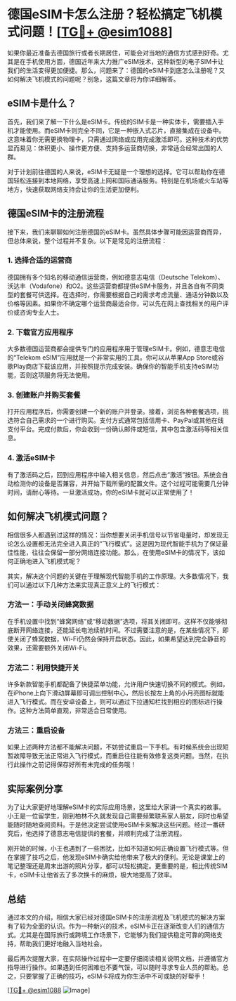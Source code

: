 # 德国eSIM卡怎么注册？轻松搞定飞机模式问题！[[TG💪+ @esim1088](https://t.me/s/esim1088)]

如果你最近准备去德国旅行或者长期居住，可能会对当地的通信方式感到好奇。尤其是在手机使用方面，德国近年来大力推广eSIM技术，这种新型的电子SIM卡让我们的生活变得更加便捷。那么，问题来了：德国的eSIM卡到底怎么注册呢？又如何解决飞机模式的问题呢？别急，这篇文章将为你详细解答。

## eSIM卡是什么？

首先，我们来了解一下什么是eSIM卡。传统的SIM卡是一种实体卡，需要插入手机才能使用。而eSIM卡则完全不同，它是一种嵌入式芯片，直接集成在设备中。这意味着你无需更换物理卡，只需通过网络或应用完成激活即可。这种技术的优势显而易见：体积更小、操作更方便、支持多运营商切换，非常适合经常出国的人群。

对于计划前往德国的人来说，eSIM卡无疑是一个理想的选择。它可以帮助你在德国轻松连接到本地网络，享受高速上网和国际通话服务。特别是在机场或火车站等地方，快速获取网络支持会让你的生活更加便利。

## 德国eSIM卡的注册流程

接下来，我们来聊聊如何注册德国的eSIM卡。虽然具体步骤可能因运营商而异，但总体来说，整个过程并不复杂。以下是常见的注册流程：

### 1. 选择合适的运营商

德国拥有多个知名的移动通信运营商，例如德意志电信（Deutsche Telekom）、沃达丰（Vodafone）和O2。这些运营商都提供eSIM卡服务，并且各自有不同类型的套餐可供选择。在选择时，你需要根据自己的需求考虑流量、通话分钟数以及价格等因素。如果你不确定哪个运营商最适合你，可以先在网上查找相关的用户评价或咨询专业人士。

### 2. 下载官方应用程序

大多数德国运营商都会提供专门的应用程序用于管理eSIM卡。例如，德意志电信的“Telekom eSIM”应用就是一个非常实用的工具。你可以从苹果App Store或谷歌Play商店下载该应用，并按照提示完成安装。确保你的智能手机支持eSIM功能，否则这项服务将无法使用。

### 3. 创建账户并购买套餐

打开应用程序后，你需要创建一个新的账户并登录。接着，浏览各种套餐选项，挑选符合自己需求的一个进行购买。支付方式通常包括信用卡、PayPal或其他在线支付平台。完成付款后，你会收到一份确认邮件或短信，其中包含激活码等相关信息。

### 4. 激活eSIM卡

有了激活码之后，回到应用程序中输入相关信息，然后点击“激活”按钮。系统会自动检测你的设备是否兼容，并开始下载所需的配置文件。这个过程可能需要几分钟时间，请耐心等待。一旦激活成功，你的eSIM卡就可以正常使用了！

## 如何解决飞机模式问题？

相信很多人都遇到过这样的情况：当你想要关闭手机信号以节省电量时，却发现无论怎么设置都无法完全进入真正的“飞行模式”。这是因为现代智能手机为了保证最佳性能，往往会保留一部分网络连接功能。那么，在使用eSIM卡的情况下，该如何正确地进入飞机模式呢？

其实，解决这个问题的关键在于理解现代智能手机的工作原理。大多数情况下，我们可以通过以下几种方法来实现真正意义上的飞行模式：

### 方法一：手动关闭蜂窝数据

在手机设置中找到“蜂窝网络”或“移动数据”选项，将其关闭即可。这样不仅能够彻底断开网络连接，还能延长电池续航时间。不过需要注意的是，在某些情况下，即使关闭了蜂窝数据，Wi-Fi仍然会保持开启状态。因此，如果希望达到完全静音的效果，还需要额外关闭Wi-Fi。

### 方法二：利用快捷开关

许多新款智能手机都配备了快捷菜单功能，允许用户快速切换不同的模式。例如，在iPhone上向下滑动屏幕即可调出控制中心，然后长按左上角的小月亮图标就能进入飞行模式。而在安卓设备上，则可以通过下拉通知栏找到相应的图标进行操作。这种方法简单直观，非常适合日常使用。

### 方法三：重启设备

如果上述两种方法都不能解决问题，不妨尝试重启一下手机。有时候系统会出现短暂故障导致无法正常进入飞行模式，而重启往往能有效修复这类问题。当然，在执行此操作之前记得保存好所有未完成的任务哦！

## 实际案例分享

为了让大家更好地理解eSIM卡的实际应用场景，这里给大家讲一个真实的故事。小王是一位留学生，刚到柏林不久就发现自己需要频繁联系家人朋友，同时也希望能随时随地查阅资料。于是他决定尝试使用eSIM卡来解决这些问题。经过一番研究后，他选择了德意志电信提供的套餐，并顺利完成了注册流程。

刚开始的时候，小王也遇到了一些困扰，比如不知道如何正确设置飞行模式等。但在掌握了技巧之后，他发现eSIM卡确实给他带来了极大的便利。无论是课堂上的笔记整理还是周末出游的照片分享，都可以轻松搞定。更重要的是，相比传统SIM卡，eSIM卡让他省去了多次换卡的麻烦，极大地提高了效率。

## 总结

通过本文的介绍，相信大家已经对德国eSIM卡的注册流程及飞机模式的解决方案有了较为全面的认识。作为一种新兴的技术，eSIM卡正在逐渐改变人们的通信方式。尤其是在国际旅行或跨境工作场景下，它能够为我们提供稳定可靠的网络支持，帮助我们更好地融入当地社会。

最后再次提醒大家，在实际操作过程中一定要仔细阅读相关说明文档，并遵循官方指导进行操作。如果遇到任何困难也不要气馁，可以随时寻求专业人员的帮助。总之，只要掌握了正确的技巧，eSIM卡将成为你生活中不可或缺的好帮手！

[[TG💪+ @esim1088](https://t.me/s/esim1088) ![Image](https://i.postimg.cc/4NQfJmqS/Snipaste-2025-05-13-00-14-12.png)]